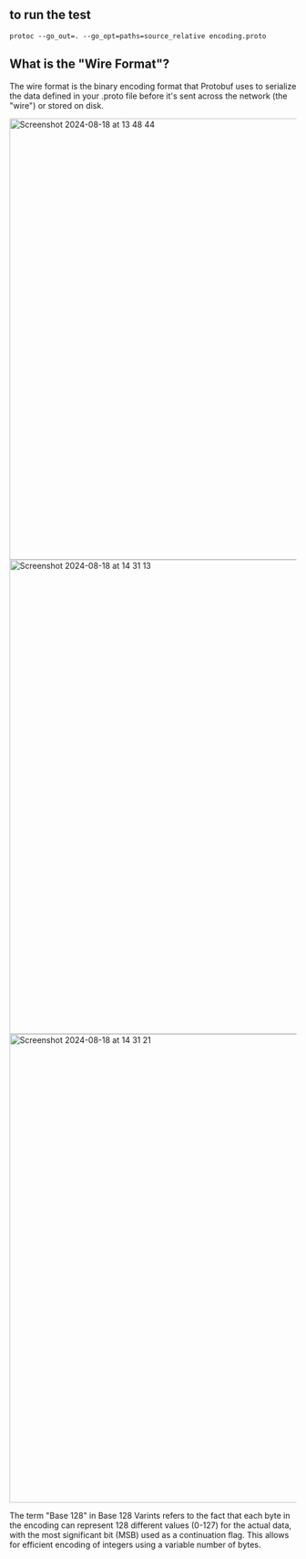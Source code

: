 ## to run the test

```
protoc --go_out=. --go_opt=paths=source_relative encoding.proto
```

## What is the "Wire Format"?
The wire format is the binary encoding format that Protobuf uses to serialize the data defined in your .proto file before it's 
sent across the network (the "wire") or stored on disk.

<img width="773" alt="Screenshot 2024-08-18 at 13 48 44" src="https://github.com/user-attachments/assets/eec261a0-f80b-4a4a-af5f-9120940efca5">

<img width="831" alt="Screenshot 2024-08-18 at 14 31 13" src="https://github.com/user-attachments/assets/a3681aa9-20c2-4348-aa0f-362dcb167211">
<img width="821" alt="Screenshot 2024-08-18 at 14 31 21" src="https://github.com/user-attachments/assets/56883424-a0d0-4b62-96b1-04fe45c8081e">

The term "Base 128" in Base 128 Varints refers to the fact that each byte in the encoding can represent 128 different values (0-127) for the actual data, with the most significant bit (MSB) used as a continuation flag. This allows for efficient encoding of integers using a variable number of bytes.
